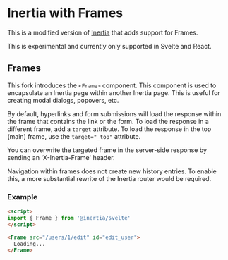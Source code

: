 # Inertia with Frames

This is a modified version of [Inertia](https://github.com/inertiajs/inertia) that adds support for Frames.

This is experimental and currently only supported in Svelte and React.

## Frames

This fork introduces the `<Frame>` component. This component is used to encapsulate an Inertia page within another Inertia page. This is useful for creating modal dialogs, popovers, etc.

By default, hyperlinks and form submissions will load the response within the frame that contains the link or the form. To load the response in a different frame, add a `target` attribute. To load the response in the top (main) frame, use the `target="_top"` attribute.

You can overwrite the targeted frame in the server-side response by sending an 'X-Inertia-Frame' header.

Navigation within frames does not create new history entries. To enable this, a more substantial rewrite of the Inertia router would be required.

### Example

```html
<script>
import { Frame } from '@inertia/svelte'
</script>

<Frame src="/users/1/edit" id="edit_user">
  Loading...
</Frame>
```

